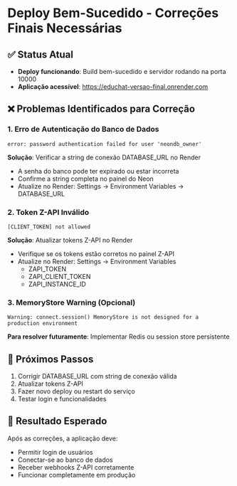 # Deploy Bem-Sucedido - Correções Finais Necessárias

## ✅ Status Atual
- **Deploy funcionando**: Build bem-sucedido e servidor rodando na porta 10000
- **Aplicação acessível**: https://educhat-versao-final.onrender.com

## ❌ Problemas Identificados para Correção

### 1. Erro de Autenticação do Banco de Dados
```
error: password authentication failed for user 'neondb_owner'
```

**Solução**: Verificar a string de conexão DATABASE_URL no Render
- A senha do banco pode ter expirado ou estar incorreta
- Confirme a string completa no painel do Neon
- Atualize no Render: Settings → Environment Variables → DATABASE_URL

### 2. Token Z-API Inválido
```
[CLIENT_TOKEN] not allowed
```

**Solução**: Atualizar tokens Z-API no Render
- Verifique se os tokens estão corretos no painel Z-API
- Atualize no Render: Settings → Environment Variables
  - ZAPI_TOKEN
  - ZAPI_CLIENT_TOKEN
  - ZAPI_INSTANCE_ID

### 3. MemoryStore Warning (Opcional)
```
Warning: connect.session() MemoryStore is not designed for a production environment
```

**Para resolver futuramente**: Implementar Redis ou session store persistente

## 🔧 Próximos Passos
1. Corrigir DATABASE_URL com string de conexão válida
2. Atualizar tokens Z-API 
3. Fazer novo deploy ou restart do serviço
4. Testar login e funcionalidades

## 🎯 Resultado Esperado
Após as correções, a aplicação deve:
- Permitir login de usuários
- Conectar-se ao banco de dados
- Receber webhooks Z-API corretamente
- Funcionar completamente em produção
